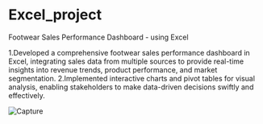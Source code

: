 # Excel_project

Footwear Sales Performance Dashboard - using Excel

1.Developed a comprehensive footwear sales performance dashboard in Excel, integrating sales data from multiple sources to provide real-time insights into revenue trends, product performance, and market segmentation. 
2.Implemented interactive charts and pivot tables for visual analysis, enabling stakeholders to make data-driven decisions swiftly and effectively.

![Capture](https://github.com/user-attachments/assets/2e5f62c6-304f-4a43-9b04-320cbff6f55e)
